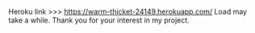 Heroku link >>> https://warm-thicket-24149.herokuapp.com/
Load may take a while.
Thank you for your interest in my project.


